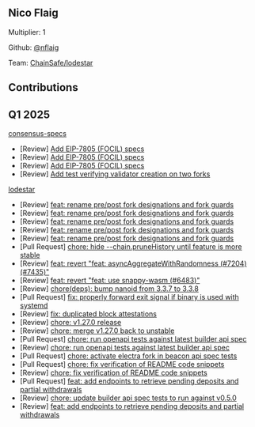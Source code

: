 ## Nico Flaig
Multiplier: 1

Github: [@nflaig](https://github.com/nflaig)

Team: [ChainSafe/lodestar](https://github.com/ChainSafe/lodestar/pulls?q=author%3Anflaig)

## Contributions
## Q1 2025

[consensus-specs](https://github.com/ethereum/consensus-specs)
* [Review] [Add EIP-7805 (FOCIL) specs](https://github.com/ethereum/consensus-specs/pull/4003#pullrequestreview-2573220495)
* [Review] [Add EIP-7805 (FOCIL) specs](https://github.com/ethereum/consensus-specs/pull/4003#pullrequestreview-2573253277)
* [Review] [Add EIP-7805 (FOCIL) specs](https://github.com/ethereum/consensus-specs/pull/4003#pullrequestreview-2573323742)
* [Review] [Add test verifying validator creation on two forks](https://github.com/ethereum/consensus-specs/pull/4112#pullrequestreview-2588340539)

[lodestar](https://github.com/ChainSafe/lodestar)
* [Review] [feat: rename pre/post fork designations and fork guards](https://github.com/ChainSafe/lodestar/pull/7441#pullrequestreview-2606459339)
* [Review] [feat: rename pre/post fork designations and fork guards](https://github.com/ChainSafe/lodestar/pull/7441#pullrequestreview-2606484962)
* [Review] [feat: rename pre/post fork designations and fork guards](https://github.com/ChainSafe/lodestar/pull/7441#pullrequestreview-2608503908)
* [Review] [feat: rename pre/post fork designations and fork guards](https://github.com/ChainSafe/lodestar/pull/7441#pullrequestreview-2608503908)
* [Review] [feat: rename pre/post fork designations and fork guards](https://github.com/ChainSafe/lodestar/pull/7441#pullrequestreview-2608722422)
* [Pull Request] [chore: hide --chain.pruneHistory until feature is more stable](https://github.com/ChainSafe/lodestar/pull/7448)
* [Review] [feat: revert "feat: asyncAggregateWithRandomness (#7204) (#7435)"](https://github.com/ChainSafe/lodestar/pull/7450#pullrequestreview-2610000773)
* [Review] [feat: revert "feat: use snappy-wasm (#6483)"](https://github.com/ChainSafe/lodestar/pull/7451#pullrequestreview-2610001778)
* [Review] [chore(deps): bump nanoid from 3.3.7 to 3.3.8](https://github.com/ChainSafe/lodestar/pull/7452#pullrequestreview-2610149078)
* [Pull Request] [fix: properly forward exit signal if binary is used with systemd](https://github.com/ChainSafe/lodestar/pull/7453)
* [Review] [fix: duplicated block attestations](https://github.com/ChainSafe/lodestar/pull/7455#pullrequestreview-2614342476)
* [Review] [chore: v1.27.0 release](https://github.com/ChainSafe/lodestar/pull/7461#pullrequestreview-2615130813)
* [Review] [chore: merge v1.27.0 back to unstable](https://github.com/ChainSafe/lodestar/pull/7462#pullrequestreview-2615428618)
* [Pull Request] [chore: run openapi tests against latest builder api spec](https://github.com/ChainSafe/lodestar/pull/7469)
* [Review] [chore: run openapi tests against latest builder api spec](https://github.com/ChainSafe/lodestar/pull/7469#pullrequestreview-2617627761)
* [Pull Request] [chore: activate electra fork in beacon api spec tests](https://github.com/ChainSafe/lodestar/pull/7470)
* [Pull Request] [chore: fix verification of README code snippets](https://github.com/ChainSafe/lodestar/pull/7471)
* [Review] [chore: fix verification of README code snippets](https://github.com/ChainSafe/lodestar/pull/7471#pullrequestreview-2618741109)
* [Pull Request] [feat: add endpoints to retrieve pending deposits and partial withdrawals](https://github.com/ChainSafe/lodestar/pull/7472)
* [Review] [chore: update builder api spec tests to run against v0.5.0](https://github.com/ChainSafe/lodestar/pull/7469#pullrequestreview-2620532097)
* [Review] [feat: add endpoints to retrieve pending deposits and partial withdrawals](https://github.com/ChainSafe/lodestar/pull/7472#pullrequestreview-2620561073)

